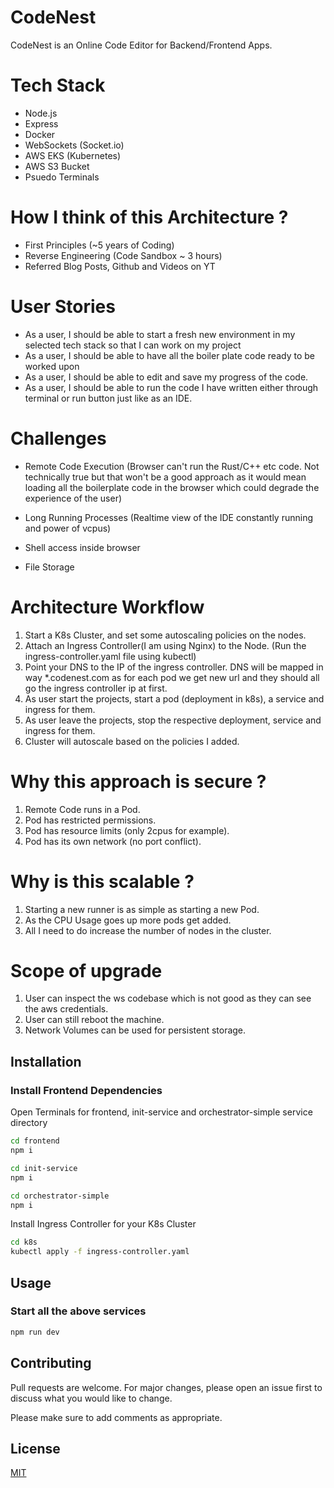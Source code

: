 # CodeNest

CodeNest is an Online Code Editor for Backend/Frontend Apps.

# Tech Stack
- Node.js
- Express
- Docker
- WebSockets (Socket.io)
- AWS EKS (Kubernetes)
- AWS S3 Bucket
- Psuedo Terminals

# How I think of this Architecture ?
- First Principles (~5 years of Coding)
- Reverse Engineering (Code Sandbox ~ 3 hours)
- Referred Blog Posts, Github and Videos on YT

# User Stories
- As a user, I should be able to start a fresh new environment in my selected tech stack so that I can work on my project
- As a user, I should be able to have all the boiler plate code ready to be worked upon
- As a user, I should be able to edit and save my progress of the code.
- As a user, I should be able to run the code I have written either through terminal or run button just like as an IDE.


# Challenges
- Remote Code Execution (Browser can't run the Rust/C++ etc code. Not technically true but that won't be a good approach as it would mean loading all the boilerplate code in the browser which could degrade the experience of the user)

- Long Running Processes (Realtime view of the IDE constantly running and power of vcpus)

- Shell access inside browser
- File Storage

# Architecture Workflow
1. Start a K8s Cluster, and set some autoscaling policies on the nodes.
2. Attach an Ingress Controller(I am using Nginx) to the Node. (Run the ingress-controller.yaml file using kubectl)
3. Point your DNS to the IP of the ingress controller. DNS will be mapped in way *.codenest.com as for each pod we get new url and they should all go the ingress controller ip at first.
4. As user start the projects, start a pod (deployment in k8s), a service and ingress for them.
5. As user leave the projects, stop the respective deployment, service and ingress for them.
6. Cluster will autoscale based on the policies I added.


# Why this approach is secure ?
1. Remote Code runs in a Pod.
2. Pod has restricted permissions.
3. Pod has resource limits (only 2cpus for example).
4. Pod has its own network (no port conflict).

# Why is this scalable ?
1. Starting a new runner is as simple as starting a new Pod.
2. As the CPU Usage goes up more pods get added.
3. All I need to do increase the number of nodes in the cluster.

# Scope of upgrade
1. User can inspect the ws codebase which is not good as they can see the aws credentials.
2. User can still reboot the machine.
3. Network Volumes can be used for persistent storage.

## Installation

### Install Frontend Dependencies

Open Terminals for frontend, init-service and orchestrator-simple service directory

```bash
cd frontend
npm i
```
```bash
cd init-service
npm i
```
```bash
cd orchestrator-simple
npm i
```


Install Ingress Controller for your K8s Cluster

```bash
cd k8s
kubectl apply -f ingress-controller.yaml
```

## Usage

### Start all the above services

```bash
npm run dev
```

## Contributing

Pull requests are welcome. For major changes, please open an issue first
to discuss what you would like to change.

Please make sure to add comments as appropriate.

## License

[MIT](https://choosealicense.com/licenses/mit/)